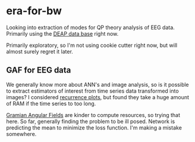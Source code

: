 # era-for-bw
Looking into extraction of modes for QP theory analysis of EEG data. Primarily using the [DEAP data base](https://www.eecs.qmul.ac.uk/mmv/datasets/deap/) right now. 

Primarily exploratory, so I'm not using cookie cutter right now, but will almost surely regret it later. 

## GAF for EEG data
We generally know more about ANN's and image analysis, so is it possible to extract estimators of interest from time series data transformed into images? I considered [recurrence plots](https://en.wikipedia.org/wiki/Recurrence_plot), but found they take a huge amount of RAM if the time series to too long.

[Gramian Angular Fields](https://en.wikipedia.org/wiki/Recurrence_plot) are kinder to compute resources, so trying that here. So far, generally finding the problem to be ill posed. Network is predicting the mean to minimize the loss function. I'm making a mistake somewhere.